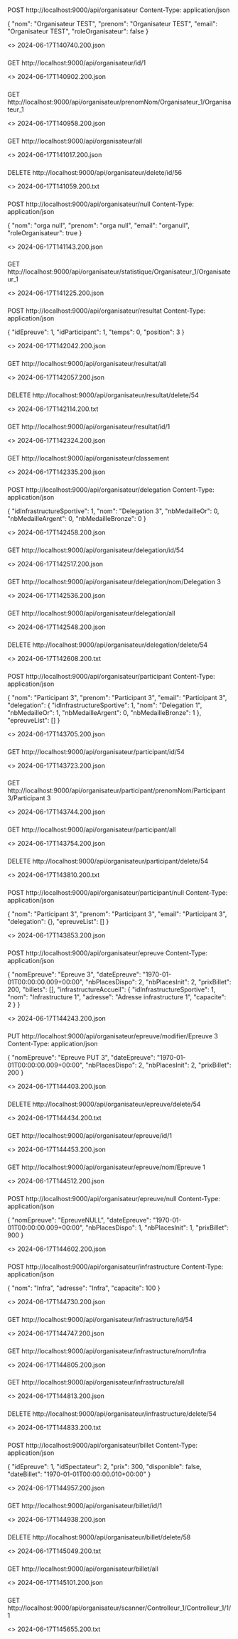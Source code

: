 ###
POST http://localhost:9000/api/organisateur
Content-Type: application/json

{
"nom": "Organisateur TEST",
"prenom": "Organisateur TEST",
"email": "Organisateur TEST",
"roleOrganisateur": false
}

<> 2024-06-17T140740.200.json

###
GET http://localhost:9000/api/organisateur/id/1

<> 2024-06-17T140902.200.json

###
GET http://localhost:9000/api/organisateur/prenomNom/Organisateur_1/Organisateur_1

<> 2024-06-17T140958.200.json

###
GET http://localhost:9000/api/organisateur/all

<> 2024-06-17T141017.200.json

###
DELETE http://localhost:9000/api/organisateur/delete/id/56

<> 2024-06-17T141059.200.txt

###
POST http://localhost:9000/api/organisateur/null
Content-Type: application/json

{
"nom": "orga null",
"prenom": "orga null",
"email": "organull",
"roleOrganisateur": true
}

<> 2024-06-17T141143.200.json

###
GET http://localhost:9000/api/organisateur/statistique/Organisateur_1/Organisateur_1

<> 2024-06-17T141225.200.json

###
POST http://localhost:9000/api/organisateur/resultat
Content-Type: application/json

{
"idEpreuve": 1,
"idParticipant": 1,
"temps": 0,
"position": 3
}

<> 2024-06-17T142042.200.json

###
GET http://localhost:9000/api/organisateur/resultat/all

<> 2024-06-17T142057.200.json

###
DELETE http://localhost:9000/api/organisateur/resultat/delete/54

<> 2024-06-17T142114.200.txt

###
GET http://localhost:9000/api/organisateur/resultat/id/1

<> 2024-06-17T142324.200.json

###
GET http://localhost:9000/api/organisateur/classement

<> 2024-06-17T142335.200.json

###
POST http://localhost:9000/api/organisateur/delegation
Content-Type: application/json

{
"idInfrastructureSportive": 1,
"nom": "Delegation 3",
"nbMedailleOr": 0,
"nbMedailleArgent": 0,
"nbMedailleBronze": 0
}

<> 2024-06-17T142458.200.json

###
GET http://localhost:9000/api/organisateur/delegation/id/54

<> 2024-06-17T142517.200.json

###
GET http://localhost:9000/api/organisateur/delegation/nom/Delegation 3

<> 2024-06-17T142536.200.json

###
GET http://localhost:9000/api/organisateur/delegation/all

<> 2024-06-17T142548.200.json

###
DELETE http://localhost:9000/api/organisateur/delegation/delete/54

<> 2024-06-17T142608.200.txt


###
POST http://localhost:9000/api/organisateur/participant
Content-Type: application/json

{
"nom": "Participant 3",
"prenom": "Participant 3",
"email": "Participant 3",
"delegation": {
"idInfrastructureSportive": 1,
"nom": "Delegation 1",
"nbMedailleOr": 1,
"nbMedailleArgent": 0,
"nbMedailleBronze": 1
},
"epreuveList": []
}

<> 2024-06-17T143705.200.json

###
GET http://localhost:9000/api/organisateur/participant/id/54

<> 2024-06-17T143723.200.json

###
GET http://localhost:9000/api/organisateur/participant/prenomNom/Participant 3/Participant 3

<> 2024-06-17T143744.200.json

###
GET http://localhost:9000/api/organisateur/participant/all

<> 2024-06-17T143754.200.json

###
DELETE http://localhost:9000/api/organisateur/participant/delete/54

<> 2024-06-17T143810.200.txt

###
POST http://localhost:9000/api/organisateur/participant/null
Content-Type: application/json

{
"nom": "Participant 3",
"prenom": "Participant 3",
"email": "Participant 3",
"delegation": {},
"epreuveList": []
}

<> 2024-06-17T143853.200.json

###
POST http://localhost:9000/api/organisateur/epreuve
Content-Type: application/json

{
"nomEpreuve": "Epreuve 3",
"dateEpreuve": "1970-01-01T00:00:00.009+00:00",
"nbPlacesDispo": 2,
"nbPlacesInit": 2,
"prixBillet": 200,
"billets": [],
"infrastructureAccueil": {
"idInfrastructureSportive": 1,
"nom": "Infrastructure 1",
"adresse": "Adresse infrastructure 1",
"capacite": 2
}
}

<> 2024-06-17T144243.200.json

###
PUT http://localhost:9000/api/organisateur/epreuve/modifier/Epreuve 3
Content-Type: application/json

{
"nomEpreuve": "Epreuve PUT 3",
"dateEpreuve": "1970-01-01T00:00:00.009+00:00",
"nbPlacesDispo": 2,
"nbPlacesInit": 2,
"prixBillet": 200
}

<> 2024-06-17T144403.200.json

###
DELETE http://localhost:9000/api/organisateur/epreuve/delete/54

<> 2024-06-17T144434.200.txt

###
GET http://localhost:9000/api/organisateur/epreuve/id/1

<> 2024-06-17T144453.200.json

###
GET http://localhost:9000/api/organisateur/epreuve/nom/Epreuve 1

<> 2024-06-17T144512.200.json

###
POST http://localhost:9000/api/organisateur/epreuve/null
Content-Type: application/json

{
"nomEpreuve": "EpreuveNULL",
"dateEpreuve": "1970-01-01T00:00:00.009+00:00",
"nbPlacesDispo": 1,
"nbPlacesInit": 1,
"prixBillet": 900
}

<> 2024-06-17T144602.200.json

###
POST http://localhost:9000/api/organisateur/infrastructure
Content-Type: application/json

{
"nom": "Infra",
"adresse": "Infra",
"capacite": 100
}

<> 2024-06-17T144730.200.json

###
GET http://localhost:9000/api/organisateur/infrastructure/id/54

<> 2024-06-17T144747.200.json

###
GET http://localhost:9000/api/organisateur/infrastructure/nom/Infra

<> 2024-06-17T144805.200.json

###
GET http://localhost:9000/api/organisateur/infrastructure/all

<> 2024-06-17T144813.200.json

###
DELETE http://localhost:9000/api/organisateur/infrastructure/delete/54

<> 2024-06-17T144833.200.txt

###
POST http://localhost:9000/api/organisateur/billet
Content-Type: application/json

{
"idEpreuve": 1,
"idSpectateur": 2,
"prix": 300,
"disponible": false,
"dateBillet": "1970-01-01T00:00:00.010+00:00"
}

<> 2024-06-17T144957.200.json

###
GET http://localhost:9000/api/organisateur/billet/id/1

<> 2024-06-17T144938.200.json

###
DELETE http://localhost:9000/api/organisateur/billet/delete/58

<> 2024-06-17T145049.200.txt

###
GET http://localhost:9000/api/organisateur/billet/all

<> 2024-06-17T145101.200.json

###
GET http://localhost:9000/api/organisateur/scanner/Controlleur_1/Controlleur_1/1/1

<> 2024-06-17T145655.200.txt

